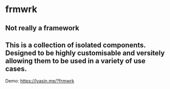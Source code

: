 # frmwrk
## Not really a framework
This is a collection of isolated components.
Designed to be highly customisable and versitely allowing them to be used in a variety of use cases.
---
Demo: https://lyasin.me/?frmwrk

